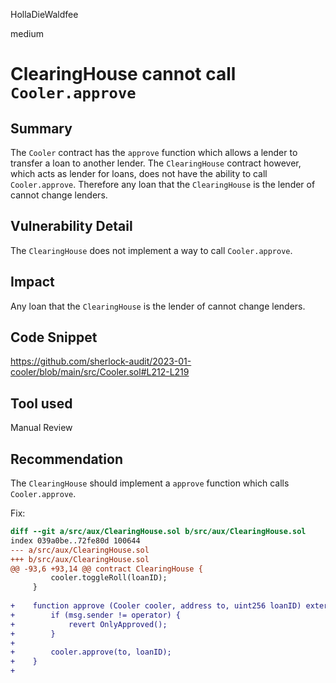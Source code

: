 HollaDieWaldfee

medium

# ClearingHouse cannot call `Cooler.approve`

## Summary
The `Cooler` contract has the `approve` function which allows a lender to transfer a loan to another lender.
The `ClearingHouse` contract however, which acts as lender for loans, does not have the ability to call `Cooler.approve`.
Therefore any loan that the `ClearingHouse` is the lender of cannot change lenders.

## Vulnerability Detail
The `ClearingHouse` does not implement a way to call `Cooler.approve`.

## Impact
Any loan that the `ClearingHouse` is the lender of cannot change lenders.

## Code Snippet
https://github.com/sherlock-audit/2023-01-cooler/blob/main/src/Cooler.sol#L212-L219

## Tool used
Manual Review

## Recommendation
The `ClearingHouse` should implement a `approve` function which calls `Cooler.approve`.

Fix:
```diff
diff --git a/src/aux/ClearingHouse.sol b/src/aux/ClearingHouse.sol
index 039a0be..72fe80d 100644
--- a/src/aux/ClearingHouse.sol
+++ b/src/aux/ClearingHouse.sol
@@ -93,6 +93,14 @@ contract ClearingHouse {
         cooler.toggleRoll(loanID);
     }
 
+    function approve (Cooler cooler, address to, uint256 loanID) external {
+        if (msg.sender != operator) {
+            revert OnlyApproved();
+        }
+
+        cooler.approve(to, loanID);
+    }
+
```